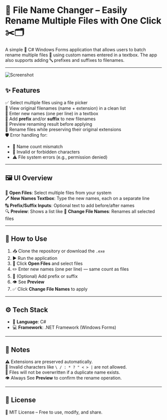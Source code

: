 # 🔄 File Name Changer – Easily Rename Multiple Files with One Click ✂️🗂️

A simple 🎯 C# Windows Forms application that allows users to batch rename multiple files 📁 using custom names entered in a textbox. The app also supports adding 🔤 prefixes and suffixes to filenames.

---
![Screenshot](Media/rec.gif)

## ✨ Features

✅ Select multiple files using a file picker  
🧩 View original filenames (name + extension) in a clean list  
📝 Enter new names (one per line) in a textbox  
🧷 Add **prefix** and/or **suffix** to new filenames  
👀 Preview renaming result before applying  
📌 Rename files while preserving their original extensions  
🛡️ Error handling for:
- 🔢 Name count mismatch
- 🚫 Invalid or forbidden characters
- ⚠️ File system errors (e.g., permission denied)

---

## 🖼️ UI Overview

📂 **Open Files**: Select multiple files from your system  
🖊️ **New Names Textbox**: Type the new names, each on a separate line  
🔠 **Prefix/Suffix Inputs**: Optional text to add before/after names  
🔍 **Preview**: Shows a list like
📁 **Change File Names**: Renames all selected files

---

## 🚀 How to Use

1. 📥 Clone the repository or download the `.exe`  
2. ▶️ Run the application  
3. 📑 Click **Open Files** and select files  
4. ✏️ Enter new names (one per line) — same count as files  
5. 🔧 (Optional) Add prefix or suffix  
6. 👁️ See **Preview**  
7. ✅ Click **Change File Names** to apply

---

## ⚙️ Tech Stack

- 🧠 **Language**: C#  
- 💻 **Framework**: .NET Framework (Windows Forms)

---

## 📌 Notes

⚠️ Extensions are preserved automatically.  
🚫 Invalid characters like `\ / : * ? " < > |` are not allowed.  
📛 Files will not be overwritten if a duplicate name exists.  
👁️ Always See **Preview** to confirm the rename operation.

---

## 🪪 License

📄 MIT License – Free to use, modify, and share.

